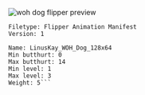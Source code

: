 ![woh dog flipper preview](https://i.imgur.com/4oPdcpB.png)

```
Filetype: Flipper Animation Manifest
Version: 1

Name: LinusKay_WOH_Dog_128x64
Min butthurt: 0
Max butthurt: 14
Min level: 1
Max level: 3
Weight: 5```
